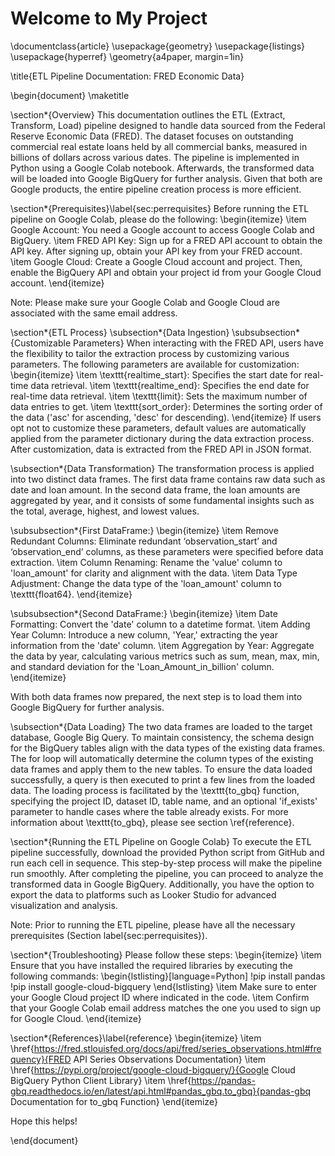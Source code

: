 # Welcome to My Project 

\documentclass{article}
\usepackage{geometry}
\usepackage{listings}
\usepackage{hyperref}
\geometry{a4paper, margin=1in}

\title{ETL Pipeline Documentation: FRED Economic Data}

\begin{document}
\maketitle

\section*{Overview}
This documentation outlines the ETL (Extract, Transform, Load) pipeline designed to handle data sourced from the Federal Reserve Economic Data (FRED). The dataset focuses on outstanding commercial real estate loans held by all commercial banks, measured in billions of dollars across various dates. The pipeline is implemented in Python using a Google Colab notebook. Afterwards, the transformed data will be loaded into Google BigQuery for further analysis. Given that both are Google products, the entire pipeline creation process is more efficient.

\section*{Prerequisites}\label{sec:perrequisites}
Before running the ETL pipeline on Google Colab, please do the following:
\begin{itemize}
    \item Google Account: You need a Google account to access Google Colab and BigQuery.
    \item FRED API Key: Sign up for a FRED API account to obtain the API key. After signing up, obtain your API key from your FRED account.
    \item Google Cloud: Create a Google Cloud account and project. Then, enable the BigQuery API and obtain your project id from your Google Cloud account.
\end{itemize}

Note: Please make sure your Google Colab and Google Cloud are associated with the same email address.

\section*{ETL Process}
\subsection*{Data Ingestion}
\subsubsection*{Customizable Parameters}
When interacting with the FRED API, users have the flexibility to tailor the extraction process by customizing various parameters. The following parameters are available for customization:
\begin{itemize}
    \item \texttt{realtime\_start}: Specifies the start date for real-time data retrieval.
    \item \texttt{realtime\_end}: Specifies the end date for real-time data retrieval.
    \item \texttt{limit}: Sets the maximum number of data entries to get.
    \item \texttt{sort\_order}: Determines the sorting order of the data ('asc' for ascending, 'desc' for descending).
\end{itemize}
If users opt not to customize these parameters, default values are automatically applied from the parameter dictionary during the data extraction process. After customization, data is extracted from the FRED API in JSON format.

\subsection*{Data Transformation}
The transformation process is applied into two distinct data frames. The first data frame contains raw data such as date and loan amount. In the second data frame, the loan amounts are aggregated by year, and it consists of some fundamental insights such as the total, average, highest, and lowest values.

\subsubsection*{First DataFrame:}
\begin{itemize}
    \item Remove Redundant Columns: Eliminate redundant ‘observation\_start’ and ‘observation\_end’ columns, as these parameters were specified before data extraction.
    \item Column Renaming: Rename the 'value' column to 'loan\_amount' for clarity and alignment with the data.
    \item Data Type Adjustment: Change the data type of the 'loan\_amount' column to \texttt{float64}.
\end{itemize}

\subsubsection*{Second DataFrame:}
\begin{itemize}
    \item Date Formatting: Convert the 'date' column to a datetime format.
    \item Adding Year Column: Introduce a new column, 'Year,' extracting the year information from the 'date' column.
    \item Aggregation by Year: Aggregate the data by year, calculating various metrics such as sum, mean, max, min, and standard deviation for the 'Loan\_Amount\_in\_billion' column.
\end{itemize}

With both data frames now prepared, the next step is to load them into Google BigQuery for further analysis.

\subsection*{Data Loading}
The two data frames are loaded to the target database, Google Big Query. To maintain consistency, the schema design for the BigQuery tables align with the data types of the existing data frames. The for loop will automatically determine the column types of the existing data frames and apply them to the new tables. To ensure the data loaded successfully, a query is then executed to print a few lines from the loaded data. The loading process is facilitated by the \texttt{to\_gbq} function, specifying the project ID, dataset ID, table name, and an optional 'if\_exists' parameter to handle cases where the table already exists. For more information about \texttt{to\_gbq}, please see section \ref{reference}.

\section*{Running the ETL Pipeline on Google Colab}
To execute the ETL pipeline successfully, download the provided Python script from GitHub and run each cell in sequence. This step-by-step process will make the pipeline run smoothly. After completing the pipeline, you can proceed to analyze the transformed data in Google BigQuery. Additionally, you have the option to export the data to platforms such as Looker Studio for advanced visualization and analysis.

Note: Prior to running the ETL pipeline, please have all the necessary prerequisites (Section label{sec:perrequisites}).

\section*{Troubleshooting}
Please follow these steps:
\begin{itemize}
    \item Ensure that you have installed the required libraries by executing the following commands:
    \begin{lstlisting}[language=Python]
    !pip install pandas
    !pip install google-cloud-bigquery
    \end{lstlisting}
    \item Make sure to enter your Google Cloud project ID where indicated in the code.
    \item Confirm that your Google Colab email address matches the one you used to sign up for Google Cloud.
\end{itemize}

\section*{References}\label{reference}
\begin{itemize}
    \item \href{https://fred.stlouisfed.org/docs/api/fred/series_observations.html#frequency}{FRED API Series Observations Documentation}
    \item \href{https://pypi.org/project/google-cloud-bigquery/}{Google Cloud BigQuery Python Client Library}
    \item \href{https://pandas-gbq.readthedocs.io/en/latest/api.html#pandas_gbq.to_gbq}{pandas-gbq Documentation for to\_gbq Function}
\end{itemize}

Hope this helps!

\end{document}
